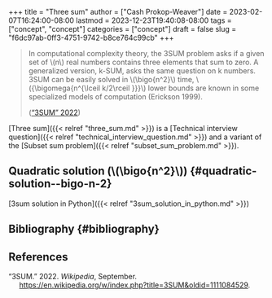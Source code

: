 +++
title = "Three sum"
author = ["Cash Prokop-Weaver"]
date = 2023-02-07T16:24:00-08:00
lastmod = 2023-12-23T19:40:08-08:00
tags = ["concept", "concept"]
categories = ["concept"]
draft = false
slug = "f6dc97ab-0ff3-4751-9742-b8ce764c99cb"
+++

> In computational complexity theory, the 3SUM problem asks if a given set of \\(n\\) real numbers contains three elements that sum to zero. A generalized version, k-SUM, asks the same question on k numbers. 3SUM can be easily solved in \\(\bigo{n^2}\\) time, \\({\bigomega{n^{\lceil k/2\rceil }}}\\) lower bounds are known in some specialized models of computation (Erickson 1999).
>
> (<a href="#citeproc_bib_item_1">“3SUM” 2022</a>)

[Three sum]({{< relref "three_sum.md" >}}) is a [Technical interview question]({{< relref "technical_interview_question.md" >}}) and a variant of the [Subset sum problem]({{< relref "subset_sum_problem.md" >}}).


## Quadratic solution (\\(\bigo{n^2}\\)) {#quadratic-solution--bigo-n-2}

[3sum solution in Python]({{< relref "3sum_solution_in_python.md" >}})


## Bibliography {#bibliography}

## References

<style>.csl-entry{text-indent: -1.5em; margin-left: 1.5em;}</style><div class="csl-bib-body">
  <div class="csl-entry"><a id="citeproc_bib_item_1"></a>“3SUM.” 2022. <i>Wikipedia</i>, September. <a href="https://en.wikipedia.org/w/index.php?title=3SUM&oldid=1111084529">https://en.wikipedia.org/w/index.php?title=3SUM&#38;oldid=1111084529</a>.</div>
</div>
